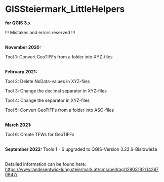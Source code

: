 # GISSteiermark_LittleHelpers
<b>for QGIS 3.x</b>

!!! Mistakes and errors reserved !!!<br><br>

<b>November 2020:</b>

  Tool 1: Convert GeoTIFFs from a folder into XYZ-files<br><br> 


<b>February 2021:</b>

  Tool 2: Delete NoData-values in XYZ-files 

  Tool 3: Change the decimal separator in XYZ-files

  Tool 4: Change the separator in XYZ-files

  Tool 5: Convert GeoTIFFs from a folder into ASC-files<br><br>


<b>March 2021:</b>

  Tool 6: Create TFWs for GeoTIFFs<br><br>
 

<b>September 2022:</b>
  Tools 1 - 6 upgraded to QGIS-Version 3.22.6-Białowieża<br><br>    
  

Detailed information can be found here:
https://www.landesentwicklung.steiermark.at/cms/beitrag/12803182/142970647/

